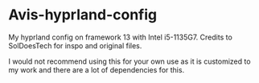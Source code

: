# Avis-hyprland-config
My hyprland config on framework 13 with Intel i5-1135G7. Credits to SolDoesTech for inspo and original files.

I would not recommend using this for your own use as it is customized to my work and there are a lot of dependencies for this.
